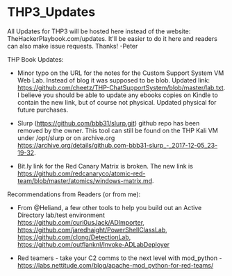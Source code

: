 # THP3_Updates
All Updates for THP3 will be hosted here instead of the website: TheHackerPlaybook.com/updates.  It'll be easier to do it here and readers can also make issue requests.  Thanks! -Peter

THP Book Updates: 

- Minor typo on the URL for the notes for the Custom Support System VM Web Lab.  Instead of blog it was supposed to be blob.  Updated link: https://github.com/cheetz/THP-ChatSupportSystem/blob/master/lab.txt.  I believe you should be able to update any ebooks copies on Kindle to contain the new link, but of course not physical.  Updated physical for future purchases.

- Slurp (https://github.com/bbb31/slurp.git) github repo has been removed by the owner.  This tool can still be found on the THP Kali VM under /opt/slurp or on archive.org https://archive.org/details/github.com-bbb31-slurp_-_2017-12-05_23-19-32.

- Bit.ly link for the Red Canary Matrix is broken.  The new link is https://github.com/redcanaryco/atomic-red-team/blob/master/atomics/windows-matrix.md.  


Recommendations from Readers (or from me):

- From @Heliand, a few other tools to help you build out an Active Directory lab/test environment https://github.com/curi0usJack/ADImporter, https://github.com/jaredhaight/PowerShellClassLab, https://github.com/clong/DetectionLab, https://github.com/outflanknl/Invoke-ADLabDeployer

- Red teamers - take your C2 comms to the next level with mod_python - https://labs.nettitude.com/blog/apache-mod_python-for-red-teams/
